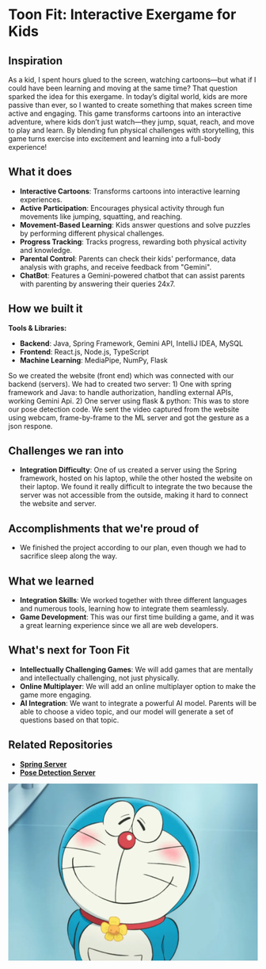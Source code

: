 # Toon Fit: Interactive Exergame for Kids

## Inspiration
As a kid, I spent hours glued to the screen, watching cartoons—but what if I could have been learning and moving at the same time? That question sparked the idea for this exergame. In today’s digital world, kids are more passive than ever, so I wanted to create something that makes screen time active and engaging. This game transforms cartoons into an interactive adventure, where kids don’t just watch—they jump, squat, reach, and move to play and learn. By blending fun physical challenges with storytelling, this game turns exercise into excitement and learning into a full-body experience!

## What it does
- **Interactive Cartoons**: Transforms cartoons into interactive learning experiences.
- **Active Participation**: Encourages physical activity through fun movements like jumping, squatting, and reaching.
- **Movement-Based Learning**: Kids answer questions and solve puzzles by performing different physical challenges.
- **Progress Tracking**: Tracks progress, rewarding both physical activity and knowledge.
- **Parental Control**: Parents can check their kids' performance, data analysis with graphs, and receive feedback from "Gemini".
- **ChatBot**: Features a Gemini-powered chatbot that can assist parents with parenting by answering their queries 24x7.

## How we built it
**Tools & Libraries:**  
- **Backend**: Java, Spring Framework, Gemini API, IntelliJ IDEA, MySQL  
- **Frontend**: React.js, Node.js, TypeScript  
- **Machine Learning**: MediaPipe, NumPy, Flask  

So we created the website (front end) which was connected with our backend (servers). We had to created two server: 1) One with spring framework and Java: to handle authorization, handling external APIs, working Gemini Api. 2) One server using flask & python: This was to store our pose detection code. We sent the video captured from the website using webcam, frame-by-frame to the ML server and got the gesture as a json respone.

## Challenges we ran into
- **Integration Difficulty**: One of us created a server using the Spring framework, hosted on his laptop, while the other hosted the website on their laptop. We found it really difficult to integrate the two because the server was not accessible from the outside, making it hard to connect the website and server.

## Accomplishments that we're proud of
- We finished the project according to our plan, even though we had to sacrifice sleep along the way.

## What we learned
- **Integration Skills**: We worked together with three different languages and numerous tools, learning how to integrate them seamlessly.
- **Game Development**: This was our first time building a game, and it was a great learning experience since we all are web developers.

## What's next for Toon Fit
- **Intellectually Challenging Games**: We will add games that are mentally and intellectually challenging, not just physically.
- **Online Multiplayer**: We will add an online multiplayer option to make the game more engaging.
- **AI Integration**: We want to integrate a powerful AI model. Parents will be able to choose a video topic, and our model will generate a set of questions based on that topic.
## Related Repositories  
- **[Spring Server](https://github.com/rjaswal1634/SpringBoot_Server.git)**  
- **[Pose Detection Server](https://github.com/rjaswal1634/mediapipe_server.git)**  



![Toon Fit Logo](doraemon.webp)
